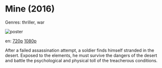 # Mine (2016)

Genres: thriller, war

![poster](http://image.tmdb.org/t/p/w500/xfQV6nTH6zpvhmdcTOoBR2Q4Z2M.jpg)

en:
  [720p](magnet:?xt=urn:btih:7EF6CE53910301CE5E9CC2449F0878E2D1B6E7A8&tr=udp://glotorrents.pw:6969/announce&tr=udp://tracker.opentrackr.org:1337/announce&tr=udp://torrent.gresille.org:80/announce&tr=udp://tracker.openbittorrent.com:80&tr=udp://tracker.coppersurfer.tk:6969&tr=udp://tracker.leechers-paradise.org:6969&tr=udp://p4p.arenabg.ch:1337&tr=udp://tracker.internetwarriors.net:1337)
  [1080p](magnet:?xt=urn:btih:9B22B01A78331BC8EB2FCD851A4AB86A7C7F9168&tr=udp://glotorrents.pw:6969/announce&tr=udp://tracker.opentrackr.org:1337/announce&tr=udp://torrent.gresille.org:80/announce&tr=udp://tracker.openbittorrent.com:80&tr=udp://tracker.coppersurfer.tk:6969&tr=udp://tracker.leechers-paradise.org:6969&tr=udp://p4p.arenabg.ch:1337&tr=udp://tracker.internetwarriors.net:1337)
  


After a failed assassination attempt, a soldier finds himself stranded in the desert. Exposed to the elements, he must survive the dangers of the desert and battle the psychological and physical toll of the treacherous conditions.